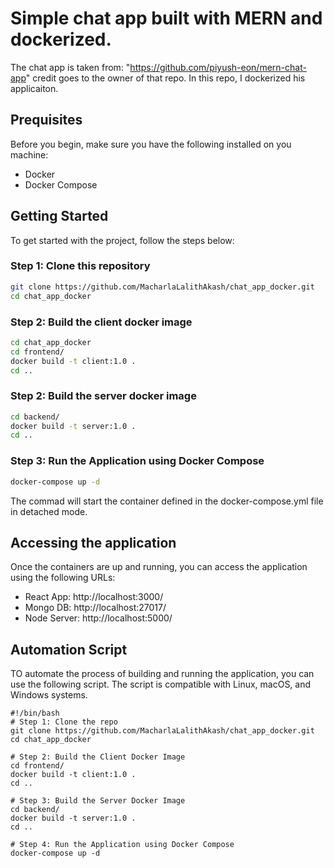 # Simple chat app built with MERN and dockerized.

The chat app is taken from: "https://github.com/piyush-eon/mern-chat-app" credit goes to the owner of that repo. In this repo, I dockerized his applicaiton.

## Prequisites

Before you begin, make sure you have the following installed on you machine:
- Docker
- Docker Compose

## Getting Started
To get started with the project, follow the steps below:
### Step 1: Clone this repository

```bash
git clone https://github.com/MacharlaLalithAkash/chat_app_docker.git
cd chat_app_docker
```
### Step 2: Build the client docker image

```bash
cd chat_app_docker
cd frontend/
docker build -t client:1.0 .
cd ..
```
### Step 2: Build the server docker image

```bash
cd backend/
docker build -t server:1.0 .
cd ..
```
### Step 3: Run the Application using Docker Compose

```bash
docker-compose up -d
```
The commad will start the container defined in the docker-compose.yml file in detached mode.

## Accessing the application
Once the containers are up and running, you can access the application using the following URLs:
- React App: http://localhost:3000/
- Mongo DB: http://localhost:27017/
- Node Server: http://localhost:5000/
## Automation Script
TO automate the process of building and running the application, you can use the following script. The script is compatible with Linux, macOS, and Windows systems.

```
#!/bin/bash
# Step 1: Clone the repo
git clone https://github.com/MacharlaLalithAkash/chat_app_docker.git
cd chat_app_docker

# Step 2: Build the Client Docker Image
cd frontend/
docker build -t client:1.0 .
cd ..

# Step 3: Build the Server Docker Image
cd backend/
docker build -t server:1.0 .
cd ..

# Step 4: Run the Application using Docker Compose
docker-compose up -d
```

